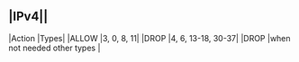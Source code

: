 |IPv4||
--------
|Action |Types|
|ALLOW |3, 0, 8, 11|
|DROP |4, 6, 13-18, 30-37|
|DROP |when not needed other types |
